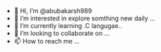 - 👋 Hi, I’m @abubakarsh989
- 👀 I’m interested in explore somthing new daily ...
- 🌱 I’m currently learning .C langugae..
- 💞️ I’m looking to collaborate on ...
- 📫 How to reach me ...

<!---
abubakarsh989/abubakarsh989 is a ✨ special ✨ repository because its `README.md` (this file) appears on your GitHub profile.
You can click the Preview link to take a look at your changes.
--->
